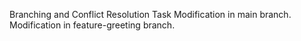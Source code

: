 Branching and Conflict Resolution Task
Modification in main branch.
Modification in feature-greeting branch.
